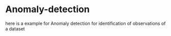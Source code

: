 # Anomaly-detection
here is a example for Anomaly detection for identification of observations of a dataset

